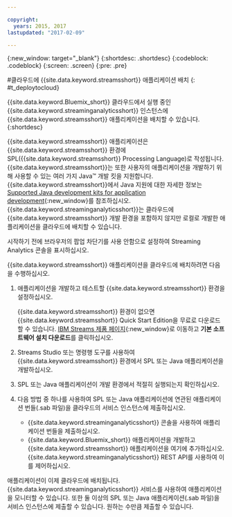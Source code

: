 ```yaml
---

copyright:
  years: 2015, 2017
lastupdated: "2017-02-09"

---
```


<!-- Attribute definitions --> 
{:new_window: target="_blank"}
{:shortdesc: .shortdesc}
{:codeblock: .codeblock}
{:screen: .screen}
{:pre: .pre}

#클라우드에 {{site.data.keyword.streamsshort}} 애플리케이션 배치
{: #t_deploytocloud}

{{site.data.keyword.Bluemix_short}} 클라우드에서 실행 중인 {{site.data.keyword.streaminganalyticsshort}} 인스턴스에 {{site.data.keyword.streamsshort}} 애플리케이션을 배치할 수 있습니다.
{:shortdesc}

{{site.data.keyword.streamsshort}} 애플리케이션은 {{site.data.keyword.streamsshort}} 환경에 SPL({{site.data.keyword.streamsshort}} Processing Language)로 작성됩니다. {{site.data.keyword.streamsshort}}는 또한 사용자의 애플리케이션을 개발하기 위해 사용할 수 있는 여러 가지 Java™ 개발 킷을 지원합니다. {{site.data.keyword.streamsshort}}에서 Java 지원에 대한 자세한 정보는 [Supported Java development kits for application development](https://www.ibm.com/support/knowledgecenter/en/SSCRJU_4.2.0/com.ibm.streams.install.doc/doc/ibminfospherestreams-install-prerequisites-java-supported-sdks.html){:new_window}를 참조하십시오.
{{site.data.keyword.streaminganalyticsshort}}는 클라우드에 {{site.data.keyword.streamsshort}} 개발 환경을 포함하지 않지만 로컬로 개발한 애플리케이션을 클라우드에 배치할 수 있습니다. 

시작하기 전에 브라우저의 팝업 차단기를 사용 안함으로 설정하여 Streaming Analytics 콘솔을 표시하십시오.

{{site.data.keyword.streamsshort}} 애플리케이션을 클라우드에 배치하려면 다음을 수행하십시오. 

1. 애플리케이션을 개발하고 테스트할 {{site.data.keyword.streamsshort}} 환경을 설정하십시오.  

	{{site.data.keyword.streamsshort}} 환경이 없으면
{{site.data.keyword.streamsshort}} Quick Start Edition을 무료로 다운로드할 수 있습니다. [IBM Streams 제품 페이지](http://www.ibm.com/analytics/us/en/technology/stream-computing/){:new_window}로 이동하고 **기본 소프트웨어 설치 다운로드**를 클릭하십시오.

2. Streams Studio 또는 명령행 도구를 사용하여 {{site.data.keyword.streamsshort}} 환경에서 SPL 또는 Java 애플리케이션을 개발하십시오.
3. SPL 또는 Java 애플리케이션이 개발 환경에서 적절히 실행되는지 확인하십시오.
4. 다음 방법 중 하나를 사용하여 SPL 또는 Java 애플리케이션에 연관된 애플리케이션 번들(.sab 파일)을 클라우드의 서비스 인스턴스에 제출하십시오.
	* {{site.data.keyword.streaminganalyticsshort}} 콘솔을 사용하여 애플리케이션 번들을 제출하십시오.
    * {{site.data.keyword.Bluemix_short}} 애플리케이션을 개발하고 {{site.data.keyword.streamsshort}} 애플리케이션을 여기에 추가하십시오.
{{site.data.keyword.streaminganalyticsshort}} REST API를 사용하여 이를 제어하십시오. 

애플리케이션이 이제 클라우드에 배치됩니다. {{site.data.keyword.streaminganalyticsshort}} 서비스를 사용하여 애플리케이션을 모니터할 수 있습니다. 또한 둘 이상의 SPL 또는 Java 애플리케이션(.sab 파일)을 서비스 인스턴스에 제출할 수 있습니다. 원하는 수만큼 제출할 수 있습니다. 
